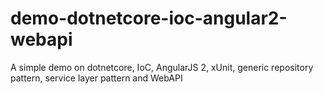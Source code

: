 # demo-dotnetcore-ioc-angular2-webapi
A simple demo on dotnetcore, IoC, AngularJS 2, xUnit, generic repository pattern, service layer pattern and WebAPI
